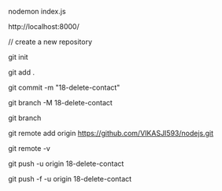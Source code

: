 nodemon index.js

http://localhost:8000/


// create a new repository

git init

git add .

git commit -m "18-delete-contact"

git branch -M 18-delete-contact

git branch

git remote add origin https://github.com/VIKASJI593/nodejs.git

git remote -v

git push -u origin 18-delete-contact

git push -f -u origin 18-delete-contact
